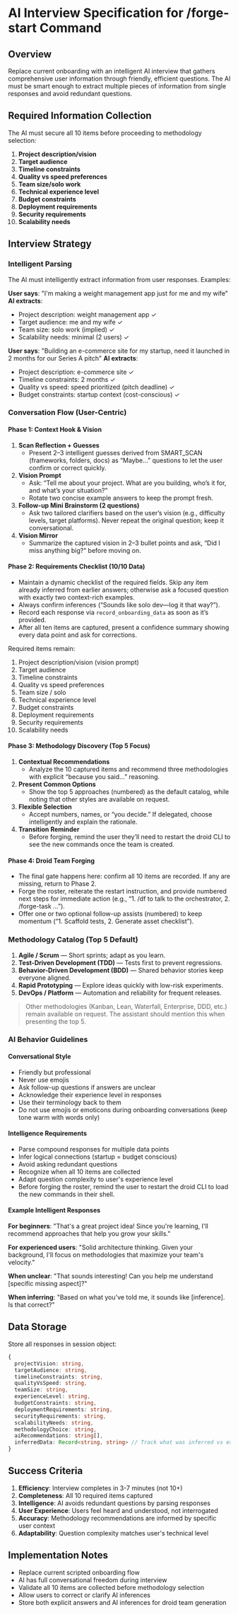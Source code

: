 # AI Interview Specification for /forge-start Command

## Overview
Replace current onboarding with an intelligent AI interview that gathers comprehensive user information through friendly, efficient questions. The AI must be smart enough to extract multiple pieces of information from single responses and avoid redundant questions.

## Required Information Collection

The AI must secure all 10 items before proceeding to methodology selection:

1. **Project description/vision**
2. **Target audience** 
3. **Timeline constraints**
4. **Quality vs speed preferences**
5. **Team size/solo work**
6. **Technical experience level**
7. **Budget constraints**
8. **Deployment requirements**
9. **Security requirements**
10. **Scalability needs**

## Interview Strategy

### Intelligent Parsing
The AI must intelligently extract information from user responses. Examples:

**User says**: "I'm making a weight management app just for me and my wife"
**AI extracts**:
- Project description: weight management app ✓
- Target audience: me and my wife ✓  
- Team size: solo work (implied) ✓
- Scalability needs: minimal (2 users) ✓

**User says**: "Building an e-commerce site for my startup, need it launched in 2 months for our Series A pitch"
**AI extracts**:
- Project description: e-commerce site ✓
- Timeline constraints: 2 months ✓
- Quality vs speed: speed prioritized (pitch deadline) ✓
- Budget constraints: startup context (cost-conscious) ✓

### Conversation Flow (User-Centric)

#### Phase 1: Context Hook & Vision
1. **Scan Reflection + Guesses**
   - Present 2–3 intelligent guesses derived from SMART_SCAN (frameworks, folders, docs) as “Maybe…” questions to let the user confirm or correct quickly.
2. **Vision Prompt**
   - Ask: “Tell me about your project. What are you building, who’s it for, and what’s your situation?”
   - Rotate two concise example answers to keep the prompt fresh.
3. **Follow-up Mini Brainstorm (2 questions)**
   - Ask two tailored clarifiers based on the user’s vision (e.g., difficulty levels, target platforms). Never repeat the original question; keep it conversational.
4. **Vision Mirror**
   - Summarize the captured vision in 2–3 bullet points and ask, “Did I miss anything big?” before moving on.

#### Phase 2: Requirements Checklist (10/10 Data)
- Maintain a dynamic checklist of the required fields. Skip any item already inferred from earlier answers; otherwise ask a focused question with exactly two context-rich examples.
- Always confirm inferences (“Sounds like solo dev—log it that way?”).
- Record each response via `record_onboarding_data` as soon as it’s provided.
- After all ten items are captured, present a confidence summary showing every data point and ask for corrections.

Required items remain:
1. Project description/vision (vision prompt)
2. Target audience
3. Timeline constraints
4. Quality vs speed preferences
5. Team size / solo
6. Technical experience level
7. Budget constraints
8. Deployment requirements
9. Security requirements
10. Scalability needs

#### Phase 3: Methodology Discovery (Top 5 Focus)
1. **Contextual Recommendations**
   - Analyze the 10 captured items and recommend three methodologies with explicit “because you said…” reasoning.
2. **Present Common Options**
   - Show the top 5 approaches (numbered) as the default catalog, while noting that other styles are available on request.
3. **Flexible Selection**
   - Accept numbers, names, or “you decide.” If delegated, choose intelligently and explain the rationale.
4. **Transition Reminder**
   - Before forging, remind the user they’ll need to restart the droid CLI to see the new commands once the team is created.

#### Phase 4: Droid Team Forging
- The final gate happens here: confirm all 10 items are recorded. If any are missing, return to Phase 2.
- Forge the roster, reiterate the restart instruction, and provide numbered next steps for immediate action (e.g., “1. /df to talk to the orchestrator, 2. /forge-task …”).
- Offer one or two optional follow-up assists (numbered) to keep momentum (“1. Scaffold tests, 2. Generate asset checklist”).

### Methodology Catalog (Top 5 Default)

1. **Agile / Scrum** — Short sprints; adapt as you learn.
2. **Test-Driven Development (TDD)** — Tests first to prevent regressions.
3. **Behavior-Driven Development (BDD)** — Shared behavior stories keep everyone aligned.
4. **Rapid Prototyping** — Explore ideas quickly with low-risk experiments.
5. **DevOps / Platform** — Automation and reliability for frequent releases.

> Other methodologies (Kanban, Lean, Waterfall, Enterprise, DDD, etc.) remain available on request. The assistant should mention this when presenting the top 5.

### AI Behavior Guidelines

#### Conversational Style
- Friendly but professional
- Never use emojis
- Ask follow-up questions if answers are unclear
- Acknowledge their experience level in responses
- Use their terminology back to them
- Do not use emojis or emoticons during onboarding conversations (keep tone warm with words only)

#### Intelligence Requirements
- Parse compound responses for multiple data points
- Infer logical connections (startup = budget conscious)
- Avoid asking redundant questions
- Recognize when all 10 items are collected
- Adapt question complexity to user's experience level
- Before forging the roster, remind the user to restart the droid CLI to load the new commands in their shell.

#### Example Intelligent Responses

**For beginners**: "That's a great project idea! Since you're learning, I'll recommend approaches that help you grow your skills."

**For experienced users**: "Solid architecture thinking. Given your background, I'll focus on methodologies that maximize your team's velocity."

**When unclear**: "That sounds interesting! Can you help me understand [specific missing aspect]?"

**When inferring**: "Based on what you've told me, it sounds like [inference]. Is that correct?"

## Data Storage

Store all responses in session object:
```typescript
{
  projectVision: string,
  targetAudience: string,
  timelineConstraints: string,
  qualityVsSpeed: string,
  teamSize: string,
  experienceLevel: string,
  budgetConstraints: string,
  deploymentRequirements: string,
  securityRequirements: string,
  scalabilityNeeds: string,
  methodologyChoice: string,
  aiRecommendations: string[],
  inferredData: Record<string, string> // Track what was inferred vs explicitly stated
}
```

## Success Criteria

1. **Efficiency**: Interview completes in 3-7 minutes (not 10+)
2. **Completeness**: All 10 required items captured
3. **Intelligence**: AI avoids redundant questions by parsing responses
4. **User Experience**: Users feel heard and understood, not interrogated
5. **Accuracy**: Methodology recommendations are informed by specific user context
6. **Adaptability**: Question complexity matches user's technical level

## Implementation Notes

- Replace current scripted onboarding flow
- AI has full conversational freedom during interview
- Validate all 10 items are collected before methodology selection
- Allow users to correct or clarify AI inferences
- Store both explicit answers and AI inferences for droid team generation
